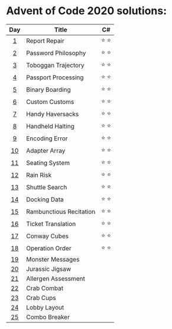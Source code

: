# Advent of Code 2020 solutions:

| Day                                        | Title                   | C#            |
|:------------------------------------------:| ----------------------- |:-------------:|
|  [1](https://adventofcode.com/2020/day/1)  | Report Repair           | :star: :star: |
|  [2](https://adventofcode.com/2020/day/2)  | Password Philosophy     | :star: :star: |
|  [3](https://adventofcode.com/2020/day/3)  | Toboggan Trajectory     | :star: :star: |
|  [4](https://adventofcode.com/2020/day/4)  | Passport Processing     | :star: :star: |
|  [5](https://adventofcode.com/2020/day/5)  | Binary Boarding         | :star: :star: |
|  [6](https://adventofcode.com/2020/day/6)  | Custom Customs          | :star: :star: |
|  [7](https://adventofcode.com/2020/day/7)  | Handy Haversacks        | :star: :star: |
|  [8](https://adventofcode.com/2020/day/8)  | Handheld Halting        | :star: :star: |
|  [9](https://adventofcode.com/2020/day/9)  | Encoding Error          | :star: :star: |
| [10](https://adventofcode.com/2020/day/10) | Adapter Array           | :star: :star: |
| [11](https://adventofcode.com/2020/day/11) | Seating System          | :star: :star: |
| [12](https://adventofcode.com/2020/day/12) | Rain Risk               | :star: :star: |
| [13](https://adventofcode.com/2020/day/13) | Shuttle Search          | :star: :star: |
| [14](https://adventofcode.com/2020/day/14) | Docking Data            | :star: :star: |
| [15](https://adventofcode.com/2020/day/15) | Rambunctious Recitation | :star: :star: |
| [16](https://adventofcode.com/2020/day/16) | Ticket Translation      | :star: :star: |
| [17](https://adventofcode.com/2020/day/17) | Conway Cubes            | :star: :star: |
| [18](https://adventofcode.com/2020/day/18) | Operation Order         | :star: :star: |
| [19](https://adventofcode.com/2020/day/19) | Monster Messages        |               |
| [20](https://adventofcode.com/2020/day/20) | Jurassic Jigsaw         |               |
| [21](https://adventofcode.com/2020/day/21) | Allergen Assessment     |               |
| [22](https://adventofcode.com/2020/day/22) | Crab Combat             |               |
| [23](https://adventofcode.com/2020/day/23) | Crab Cups               |               |
| [24](https://adventofcode.com/2020/day/24) | Lobby Layout            |               |
| [25](https://adventofcode.com/2020/day/25) | Combo Breaker           |               |
